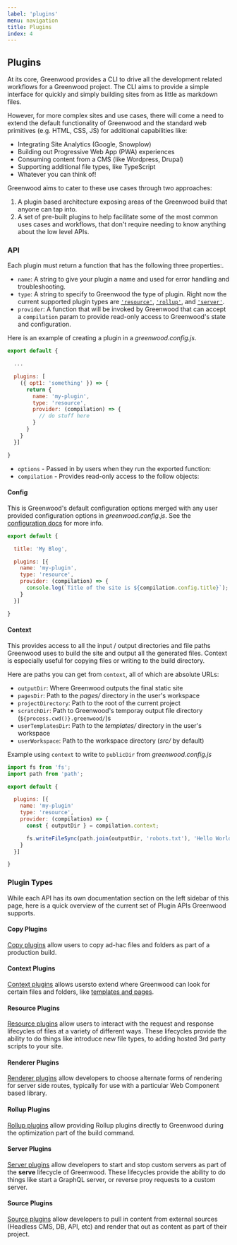 ```yaml
---
label: 'plugins'
menu: navigation
title: Plugins
index: 4
---
```


## Plugins

At its core, Greenwood provides a CLI to drive all the development related workflows for a Greenwood project.  The CLI aims to provide a simple interface for quickly and simply building sites from as little as markdown files.

However, for more complex sites and use cases, there will come a need to extend the default functionality of Greenwood and the standard web primitives (e.g. HTML, CSS, JS) for additional capabilities like:
- Integrating Site Analytics (Google, Snowplow)
- Building out Progressive Web App (PWA) experiences
- Consuming content from a CMS (like Wordpress, Drupal)
- Supporting additional file types, like TypeScript
- Whatever you can think of!

Greenwood aims to cater to these use cases through two approaches:
1. A plugin based architecture exposing areas of the Greenwood build that anyone can tap into.
1. A set of pre-built plugins to help facilitate some of the most common uses cases and workflows, that don't require needing to know anything about the low level APIs.


### API
Each plugin must return a function that has the following three properties:.
- `name`: A string to give your plugin a name and used for error handling and troubleshooting.
- `type`: A string to specify to Greenwood the type of plugin.  Right now the current supported plugin types are [`'resource'`](/plugins/resource/), [`'rollup'`](/plugins/rollup/), and [`'server'`](/plugins/server/).
- `provider`: A function that will be invoked by Greenwood that can accept a `compilation` param to provide read-only access to Greenwood's state and configuration.

Here is an example of creating a plugin in a _greenwood.config.js_.
```javascript
export default {

  ...

  plugins: [
    ({ opt1: 'something' }) => {
      return {
        name: 'my-plugin',
        type: 'resource',
        provider: (compilation) => {
          // do stuff here
        }
      }
    }
  }]

}
```
- `options` - Passed in by users when they run the exported function:
- `compilation` - Provides read-only access to the follow objects:

#### Config
This is Greenwood's default configuration options merged with any user provided configuration options in _greenwood.config.js_.  See the [configuration docs](/docs/configuration/) for more info.

```javascript
export default {

  title: 'My Blog',

  plugins: [{
    name: 'my-plugin',
    type: 'resource',
    provider: (compilation) => {
      console.log(`Title of the site is ${compilation.config.title}`);  // My Blog
    }
  }]

}
```

#### Context
This provides access to all the input / output directories and file paths Greenwood uses to build the site and output all the generated files.  Context is especially useful for copying files or writing to the build directory.

Here are paths you can get from `context`, all of which are absolute URLs:

- `outputDir`: Where Greenwood outputs the final static site
- `pagesDir`: Path to the _pages/_ directory in the user's workspace
- `projectDirectory`: Path to the root of the current project
- `scratchDir`: Path to Greenwood's temporay output file directory (`${process.cwd()}.greenwood/`)s
- `userTemplatesDir`: Path to the _templates/_ directory in the user's workspace
- `userWorkspace`: Path to the workspace directory (_src/_ by default)


Example using `context` to write to `publicDir` from _greenwood.config.js_
```javascript
import fs from 'fs';
import path from 'path';

export default {

  plugins: [{
    name: 'my-plugin'
    type: 'resource',
    provider: (compilation) => {
      const { outputDir } = compilation.context;

      fs.writeFileSync(path.join(outputDir, 'robots.txt'), 'Hello World!');
    }
  }]

}
```

### Plugin Types
While each API has its own documentation section on the left sidebar of this page, here is a quick overview of the current set of Plugin APIs Greenwood supports.

#### Copy Plugins
[Copy plugins](/plugins/copy/) allow users to copy ad-hac files and folders as part of a production build.

#### Context Plugins
[Context plugins](/plugins/context/) allows usersto extend where Greenwood can look for certain files and folders, like [templates and pages](/docs/layouts/).

#### Resource Plugins
[Resource plugins](/plugins/resource/) allow users to interact with the request and response lifecycles of files at a variety of different ways.  These lifecycles provide the ability to do things like introduce new file types, to adding hosted 3rd party scripts to your site.

#### Renderer Plugins
[Renderer plugins](/plugins/renderer/) allow developers to choose alternate forms of rendering for server side routes, typically for use with a particular Web Component based library.

#### Rollup Plugins
[Rollup plugins](/plugins/rollup/) allow providing Rollup plugins directly to Greenwood during the optimization part of the build command.

#### Server Plugins
[Server plugins](/plugins/server/) allow developers to start and stop custom servers as part of the **serve** lifecycle of Greenwood.  These lifecycles provide the ability to do things like start a GraphQL server, or reverse proy requests to a custom server.

#### Source Plugins
[Source plugins](/plugins/source/) allow developers to pull in content from external sources (Headless CMS, DB, API, etc) and render that out as content as part of their project.